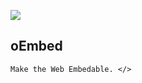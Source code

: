 ![](https://github.com/RimeOfficial/oEmbed/wiki/img/oEmbedFeaturedImage.png)

## oEmbed
`Make the Web Embedable. </>`
